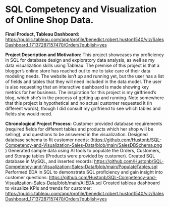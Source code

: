 # SQL Competency and Visualization of Online Shop Data.
**Final Product, Tableau Dashboard:** https://public.tableau.com/app/profile/benedict.robert.huston1540/viz/SalesDashboard_17137287157470/Orders?publish=yes 

**Project Description and Motivation:**
This project showcases my proficiency in SQL for database design and exploratory data analysis, as well as my data visualization skills using Tableau. 
The premise of this project is that a blogger’s online store has reached out to me to take care of their data modeling needs. The website isn’t up and running yet, but the user has a list of fields and tables that they will need included in the data model. The user is also requesting that an interactive dashboard is made showing key metrics for her business. The inspiration for this project is my girlfriend’s blog, which she’s in the process of getting up and running. Note somewhere that this project is hypothetical and no actual customer requested it (in different words), though I did consult my girlfriend to see which tables and fields she would need.

**Chronological Project Process:**
Customer provided database requirements (required fields for different tables and products which her shop will be selling), and questions to be answered in the visualization.
Designed database schema to fit customer needs: (https://github.com/Hustonb/SQL-Competency-and-Visualization-Sales-Data/blob/main/SalesDBSchema.png ) 
Generated sample data using AI tools to populate the Orders, Customers, and Storage tables (Products were provided by customer).
Created SQL database in MySQL, and inserted records: https://github.com/Hustonb/SQL-Competency-and-Visualization-Sales-Data/blob/main/PopulateTables.sql 
Performed EDA in SQL to demonstrate SQL proficiency and gain insight into customer questions: https://github.com/Hustonb/SQL-Competency-and-Visualization-Sales-Data/blob/main/AllEDA.sql 
Created tableau dashboard to visualize KPIs and trends for customer: https://public.tableau.com/app/profile/benedict.robert.huston1540/viz/SalesDashboard_17137287157470/Orders?publish=yes 
